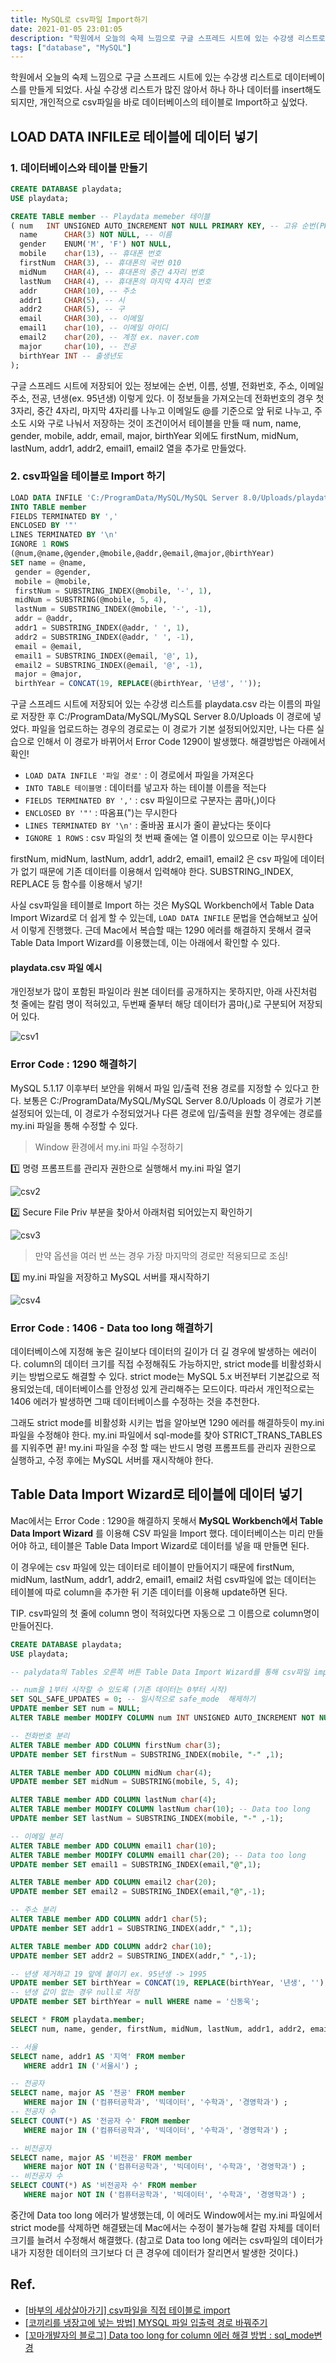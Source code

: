 ```yaml
---
title: MySQL로 csv파일 Import하기
date: 2021-01-05 23:01:05
description: "학원에서 오늘의 숙제 느낌으로 구글 스프레드 시트에 있는 수강생 리스트로 데이터베이스를 만들게 되었다. 사실 수강생 리스트가 많진 않아서 하나 하나 데이터를 insert해도 되지만, 개인적으로 csv파일을 바로 데이터베이스의 테이블로 Import하고 싶었다...."
tags: ["database", "MySQL"]
---
```


학원에서 오늘의 숙제 느낌으로 구글 스프레드 시트에 있는 수강생 리스트로 데이터베이스를 만들게 되었다. 사실 수강생 리스트가 많진 않아서 하나 하나 데이터를 insert해도 되지만, 개인적으로 csv파일을 바로 데이터베이스의 테이블로 Import하고 싶었다.

## LOAD DATA INFILE로 테이블에 데이터 넣기

### 1. 데이터베이스와 테이블 만들기

```sql
CREATE DATABASE playdata;
USE playdata;

CREATE TABLE member -- Playdata memeber 테이블
( num	INT UNSIGNED AUTO_INCREMENT NOT NULL PRIMARY KEY, -- 고유 순번(PK)
  name		CHAR(3) NOT NULL, -- 이름
  gender	ENUM('M', 'F') NOT NULL,
  mobile	char(13), -- 휴대폰 번호
  firstNum	CHAR(3), -- 휴대폰의 국번 010
  midNum 	CHAR(4), -- 휴대폰의 중간 4자리 번호
  lastNum 	CHAR(4), -- 휴대폰의 마지막 4자리 번호
  addr		CHAR(10), -- 주소
  addr1		CHAR(5), -- 시
  addr2		CHAR(5), -- 구
  email		CHAR(30), -- 이메일
  email1	char(10), -- 이메일 아이디
  email2	char(20), -- 계정 ex. naver.com
  major		char(10), -- 전공
  birthYear	INT -- 출생년도
);
```

구글 스프레드 시트에 저장되어 있는 정보에는 순번, 이름, 성별, 전화번호, 주소, 이메일 주소, 전공, 년생(ex. 95년생) 이렇게 있다. 이 정보들을 가져오는데 전화번호의 경우 첫 3자리, 중간 4자리, 마지막 4자리를 나누고 이메일도 @를 기준으로 앞 뒤로 나누고, 주소도 시와 구로 나눠서 저장하는 것이 조건이어서 테이블을 만들 때 num, name, gender, mobile, addr, email, major, birthYear 외에도 firstNum, midNum, lastNum, addr1, addr2, email1, email2 열을 추가로 만들었다.

### 2. csv파일을 테이블로 Import 하기

```sql
LOAD DATA INFILE 'C:/ProgramData/MySQL/MySQL Server 8.0/Uploads/playdata.csv'
INTO TABLE member
FIELDS TERMINATED BY ','
ENCLOSED BY '"'
LINES TERMINATED BY '\n'
IGNORE 1 ROWS
(@num,@name,@gender,@mobile,@addr,@email,@major,@birthYear)
SET name = @name,
 gender = @gender,
 mobile = @mobile,
 firstNum = SUBSTRING_INDEX(@mobile, '-', 1),
 midNum = SUBSTRING(@mobile, 5, 4),
 lastNum = SUBSTRING_INDEX(@mobile, '-', -1),
 addr = @addr,
 addr1 = SUBSTRING_INDEX(@addr, ' ', 1),
 addr2 = SUBSTRING_INDEX(@addr, ' ', -1),
 email = @email,
 email1 = SUBSTRING_INDEX(@email, '@', 1),
 email2 = SUBSTRING_INDEX(@email, '@', -1),
 major = @major,
 birthYear = CONCAT(19, REPLACE(@birthYear, '년생', ''));
```

구글 스프레드 시트에 저장되어 있는 수강생 리스트를 playdata.csv 라는 이름의 파일로 저장한 후 C:/ProgramData/MySQL/MySQL Server 8.0/Uploads 이 경로에 넣었다. 파일을 업로드하는 경우의 경로로는 이 경로가 기본 설정되어있지만, 나는 다른 실습으로 인해서 이 경로가 바뀌어서 Error Code 1290이 발생했다. 해결방법은 아래에서 확인!

- `LOAD DATA INFILE '파일 경로'` : 이 경로에서 파일을 가져온다
- `INTO TABLE 테이블명` : 데이터를 넣고자 하는 테이블 이름을 적는다
- `FIELDS TERMINATED BY ','` : csv 파일이므로 구분자는 콤마(,)이다
- `ENCLOSED BY '"'` : 따옴표(")는 무시한다
- `LINES TERMINATED BY '\n'` : 줄바꿈 표시가 줄이 끝났다는 뜻이다
- `IGNORE 1 ROWS` : csv 파일의 첫 번째 줄에는 열 이름이 있으므로 이는 무시한다

firstNum, midNum, lastNum, addr1, addr2, email1, email2 은 csv 파일에 데이터가 없기 때문에 기존 데이터를 이용해서 입력해야 한다. SUBSTRING_INDEX, REPLACE 등 함수를 이용해서 넣기!

사실 csv파일을 테이블로 Import 하는 것은 MySQL Workbench에서 Table Data Import Wizard로 더 쉽게 할 수 있는데, `LOAD DATA INFILE` 문법을 연습해보고 싶어서 이렇게 진행했다. 근데 Mac에서 복습할 때는 1290 에러를 해결하지 못해서 결국 Table Data Import Wizard를 이용했는데, 이는 아래에서 확인할 수 있다.

#### playdata.csv 파일 예시

개인정보가 많이 포함된 파일이라 원본 데이터를 공개하지는 못하지만, 아래 사진처럼 첫 줄에는 칼럼 명이 적혀있고, 두번째 줄부터 해당 데이터가 콤마(,)로 구분되어 저장되어 있다.

![csv1](./images/csv1.png)

### Error Code : 1290 해결하기

MySQL 5.1.17 이후부터 보안을 위해서 파일 입/출력 전용 경로를 지정할 수 있다고 한다. 보통은 C:/ProgramData/MySQL/MySQL Server 8.0/Uploads 이 경로가 기본 설정되어 있는데, 이 경로가 수정되었거나 다른 경로에 입/출력을 원할 경우에는 경로를 my.ini 파일을 통해 수정할 수 있다.

> Window 환경에서 my.ini 파일 수정하기

1️⃣ 명령 프롬프트를 관리자 권한으로 실행해서 my.ini 파일 열기

![csv2](./images/csv2.png)

2️⃣ Secure File Priv 부분을 찾아서 아래처럼 되어있는지 확인하기

![csv3](./images/csv3.png)

> 만약 옵션을 여러 번 쓰는 경우 가장 마지막의 경로만 적용되므로 조심!

3️⃣ my.ini 파일을 저장하고 MySQL 서버를 재시작하기

![csv4](./images/csv4.png)

### Error Code : 1406 - Data too long 해결하기

데이터베이스에 지정해 놓은 길이보다 데이터의 길이가 더 길 경우에 발생하는 에러이다. column의 데이터 크기를 직접 수정해줘도 가능하지만, strict mode를 비활성화시키는 방법으로도 해결할 수 있다. strict mode는 MySQL 5.x 버전부터 기본값으로 적용되었는데, 데이터베이스를 안정성 있게 관리해주는 모드이다. 따라서 개인적으로는 1406 에러가 발생하면 그때 데이터베이스를 수정하는 것을 추천한다.

그래도 strict mode를 비활성화 시키는 법을 알아보면 1290 에러를 해결하듯이 my.ini 파일을 수정해야 한다. my.ini 파일에서 sql-mode를 찾아 STRICT_TRANS_TABLES를 지워주면 끝! my.ini 파일을 수정 할 때는 반드시 명령 프롬프트를 관리자 권한으로 실행하고, 수정 후에는 MySQL 서버를 재시작해야 한다.

## Table Data Import Wizard로 테이블에 데이터 넣기

Mac에서는 Error Code : 1290을 해결하지 못해서 **MySQL Workbench에서 Table Data Import Wizard** 를 이용해 CSV 파일을 Import 했다. 데이터베이스는 미리 만들어야 하고, 테이블은 Table Data Import Wizard로 데이터를 넣을 때 만들면 된다.

이 경우에는 csv 파일에 있는 데이터로 테이블이 만들어지기 때문에 firstNum, midNum, lastNum, addr1, addr2, email1, email2 처럼 csv파일에 없는 데이터는 테이블에 따로 column을 추가한 뒤 기존 데이터를 이용해 update하면 된다.

TIP. csv파일의 첫 줄에 column 명이 적혀있다면 자동으로 그 이름으로 column명이 만들어진다.

```sql
CREATE DATABASE playdata;
USE playdata;

-- palydata의 Tables 오른쪽 버튼 Table Data Import Wizard를 통해 csv파일 import하기

-- num을 1부터 시작할 수 있도록 (기존 데이터는 0부터 시작)
SET SQL_SAFE_UPDATES = 0; -- 일시적으로 safe_mode  해제하기
UPDATE member SET num = NULL;
ALTER TABLE member MODIFY COLUMN num INT UNSIGNED AUTO_INCREMENT NOT NULL PRIMARY KEY;

-- 전화번호 분리
ALTER TABLE member ADD COLUMN firstNum char(3);
UPDATE member SET firstNum = SUBSTRING_INDEX(mobile, "-" ,1);

ALTER TABLE member ADD COLUMN midNum char(4);
UPDATE member SET midNum = SUBSTRING(mobile, 5, 4);

ALTER TABLE member ADD COLUMN lastNum char(4);
ALTER TABLE member MODIFY COLUMN lastNum char(10); -- Data too long
UPDATE member SET lastNum = SUBSTRING_INDEX(mobile, "-" ,-1);

-- 이메일 분리
ALTER TABLE member ADD COLUMN email1 char(10);
ALTER TABLE member MODIFY COLUMN email1 char(20); -- Data too long
UPDATE member SET email1 = SUBSTRING_INDEX(email,"@",1);

ALTER TABLE member ADD COLUMN email2 char(20);
UPDATE member SET email2 = SUBSTRING_INDEX(email,"@",-1);

-- 주소 분리
ALTER TABLE member ADD COLUMN addr1 char(5);
UPDATE member SET addr1 = SUBSTRING_INDEX(addr," ",1);

ALTER TABLE member ADD COLUMN addr2 char(10);
UPDATE member SET addr2 = SUBSTRING_INDEX(addr," ",-1);

-- 년생 제거하고 19 앞에 붙이기 ex. 95년생 -> 1995
UPDATE member SET birthYear = CONCAT(19, REPLACE(birthYear, '년생', ''));
-- 년생 값이 없는 경우 null로 저장
UPDATE member SET birthYear = null WHERE name = '신동욱';

SELECT * FROM playdata.member;
SELECT num, name, gender, firstNum, midNum, lastNum, addr1, addr2, email1, email2, major, birthYear FROM playdata.member;

-- 서울
SELECT name, addr1 AS '지역' FROM member
   WHERE addr1 IN ('서울시') ;

-- 전공자
SELECT name, major AS '전공' FROM member
   WHERE major IN ('컴퓨터공학과', '빅데이터', '수학과', '경영학과') ;
-- 전공자 수
SELECT COUNT(*) AS '전공자 수' FROM member
   WHERE major IN ('컴퓨터공학과', '빅데이터', '수학과', '경영학과') ;

-- 비전공자
SELECT name, major AS '비전공' FROM member
   WHERE major NOT IN ('컴퓨터공학과', '빅데이터', '수학과', '경영학과') ;
-- 비전공자 수
SELECT COUNT(*) AS '비전공자 수' FROM member
   WHERE major NOT IN ('컴퓨터공학과', '빅데이터', '수학과', '경영학과') ;
```

중간에 Data too long 에러가 발생했는데, 이 에러도 Window에서는 my.ini 파일에서 strict mode를 삭제하면 해결됐는데 Mac에서는 수정이 불가능해 칼럼 자체를 데이터 크기를 늘려서 수정해서 해결했다. (참고로 Data too long 에러는 csv파일의 데이터가 내가 지정한 데이터의 크기보다 더 큰 경우에 데이터가 잘리면서 발생한 것이다.)

## Ref.

- [[바부의 세상살아가기] csv파일을 직접 테이블로 import](https://cirius.tistory.com/1475)
- [[코끼리를 냉장고에 넣는 방법] MYSQL 파일 입출력 경로 바꿔주기](https://dololak.tistory.com/252)
- [[꼬마개발자의 블로그] Data too long for column 에러 해결 방법 : sql_mode변경](https://m.blog.naver.com/PostView.nhn?blogId=devks0228&logNo=221637966872&proxyReferer=https:%2F%2Fwww.google.com%2F)
